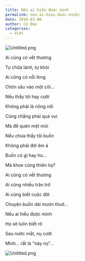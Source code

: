 ```yaml
---
title: Nếu ai hiểu được mình
permalink: neu-ai-hieu-duoc-minh/
date: 2016-01-06
author: Cô Đào
categories:
  - Viết
---
```


![Untitled.png](/images/8b6df1aa-75d7-4596-8e52-acc8df54d571/Untitled.png)

Ai cũng có vết thương

Tự chữa lành, tự khỏi

Ai cũng có nỗi lòng

Chôn sâu vào một cõi...

Nếu thấy tôi hay cười

Không phải là nông nổi

Cũng chẳng phải quá vui

Mà để quên mệt mỏi

Nếu chưa thấy tôi buồn

Không phải đời êm ả

Buồn có gì hay ho...

Mà khoe cùng thiên hạ?

Ai cũng có vết thương

Ai cũng nhiều trăn trở

Ai cũng biết cuộc đời

Chuyện buồn dài muôn thuở...

Nếu ai hiểu được mình

Họ sẽ luôn biết rõ

Sau nước mắt, nụ cười

Mình... rất là "này nọ"...

![Untitled.png](/images/8b6df1aa-75d7-4596-8e52-acc8df54d571/Untitled_1.png)
